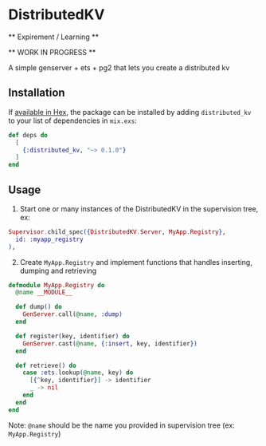 # DistributedKV

** Expirement / Learning ** 

** WORK IN PROGRESS **

A simple genserver + ets + pg2 that lets you create a distributed kv

## Installation

If [available in Hex](https://hex.pm/docs/publish), the package can be installed
by adding `distributed_kv` to your list of dependencies in `mix.exs`:

```elixir
def deps do
  [
    {:distributed_kv, "~> 0.1.0"}
  ]
end
```

## Usage

1. Start one or many instances of the DistributedKV in the supervision tree, ex: 

```elixir
Supervisor.child_spec({DistributedKV.Server, MyApp.Registry},
  id: :myapp_registry
),
```

2. Create `MyApp.Registry` and implement functions that handles inserting, dumping and retrieving 

```elixir
defmodule MyApp.Registry do
  @name __MODULE__

  def dump() do
    GenServer.call(@name, :dump)
  end

  def register(key, identifier) do
    GenServer.cast(@name, {:insert, key, identifier})
  end

  def retrieve() do
    case :ets.lookup(@name, key) do
      [{^key, identifier}] -> identifier
      _ -> nil
    end
  end
end

```
Note: `@name` should be the name you provided in supervision tree (ex: `MyApp.Registry`)
